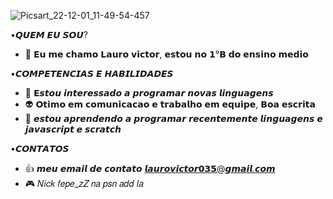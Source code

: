 ![Picsart_22-12-01_11-49-54-457](https://user-images.githubusercontent.com/118873331/205111952-7f557a7f-2a83-45a5-8bb5-fff838cbfc14.jpg)

•𝙌𝙐𝙀𝙈 𝙀𝙐 𝙎𝙊𝙐?
- 🫶 𝗘𝘂 𝗺𝗲 𝗰𝗵𝗮𝗺𝗼 𝗟𝗮𝘂𝗿𝗼 𝘃𝗶𝗰𝘁𝗼𝗿, 𝗲𝘀𝘁𝗼𝘂 𝗻𝗼 𝟭°𝗕 𝗱𝗼 𝗲𝗻𝘀𝗶𝗻𝗼 𝗺𝗲𝗱𝗶𝗼 


•𝘾𝙊𝙈𝙋𝙀𝙏𝙀𝙉𝘾𝙄𝘼𝙎 𝙀 𝙃𝘼𝘽𝙄𝙇𝙄𝘿𝘼𝘿𝙀𝙎
- 👀 𝗘𝙨𝙩𝙤𝙪 𝙞𝙣𝙩𝙚𝙧𝙚𝙨𝙨𝙖𝙙𝙤 𝙖 𝙥𝙧𝙤𝙜𝙧𝙖𝙢𝙖𝙧 𝙣𝙤𝙫𝙖𝙨 𝙡𝙞𝙣𝙜𝙪𝙖𝙜𝙚𝙣𝙨
- 👽 𝗢𝘁𝗶𝗺𝗼 𝗲𝗺 𝗰𝗼𝗺𝘂𝗻𝗶𝗰𝗮𝗰𝗮𝗼 𝗲 𝘁𝗿𝗮𝗯𝗮𝗹𝗵𝗼 𝗲𝗺 𝗲𝗾𝘂𝗶𝗽𝗲, 𝗕𝗼𝗮 𝗲𝘀𝗰𝗿𝗶𝘁𝗮 
- 🌱 𝙚𝙨𝙩𝙤𝙪 𝙖𝙥𝙧𝙚𝙣𝙙𝙚𝙣𝙙𝙤 𝙖 𝙥𝙧𝙤𝙜𝙧𝙖𝙢𝙖𝙧 𝙧𝙚𝙘𝙚𝙣𝙩𝙚𝙢𝙚𝙣𝙩𝙚 𝙡𝙞𝙣𝙜𝙪𝙖𝙜𝙚𝙣𝙨 𝙚 𝙟𝙖𝙫𝙖𝙨𝙘𝙧𝙞𝙥𝙩 𝙚 𝙨𝙘𝙧𝙖𝙩𝙘𝙝

•𝘾𝙊𝙉𝙏𝘼𝙏𝙊𝙎 
- 👍 𝙢𝙚𝙪 𝙚𝙢𝙖𝙞𝙡 𝙙𝙚 𝙘𝙤𝙣𝙩𝙖𝙩𝙤 𝙡𝙖𝙪𝙧𝙤𝙫𝙞𝙘𝙩𝙤𝙧𝟬𝟯𝟱@𝙜𝙢𝙖𝙞𝙡.𝙘𝙤𝙢
- 🎮 𝑁𝑖𝑐𝑘 𝑓𝑒𝑝𝑒_𝑧𝑍 𝑛𝑎 𝑝𝑠𝑛 𝑎𝑑𝑑 𝑙𝑎






<!---
LauroVictor085/LauroVictor085 is a ✨ special ✨ repository because its `README.md` (this file) appears on your GitHub profile.
You can click the Preview link to take a look at your changes.
--->
